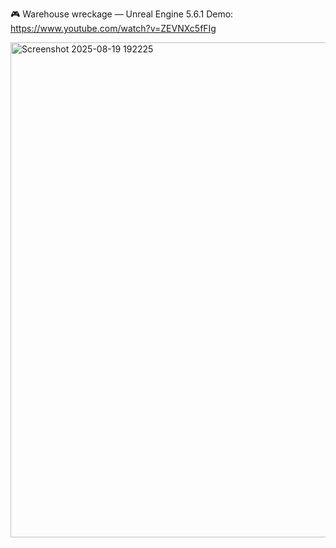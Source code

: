 🎮 Warehouse wreckage — Unreal Engine 5.6.1
Demo: https://www.youtube.com/watch?v=ZEVNXc5fFIg

<img width="1529" height="792" alt="Screenshot 2025-08-19 192225" src="https://github.com/user-attachments/assets/535df033-9aab-498d-a9dc-224dcdd367b6" />
